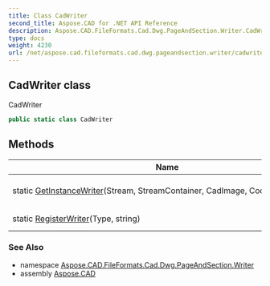 ```yaml
---
title: Class CadWriter
second_title: Aspose.CAD for .NET API Reference
description: Aspose.CAD.FileFormats.Cad.Dwg.PageAndSection.Writer.CadWriter class. CadWriter
type: docs
weight: 4230
url: /net/aspose.cad.fileformats.cad.dwg.pageandsection.writer/cadwriter/
---
```

## CadWriter class

CadWriter

```csharp
public static class CadWriter
```

## Methods

| Name | Description |
| --- | --- |
| static [GetInstanceWriter](../../aspose.cad.fileformats.cad.dwg.pageandsection.writer/cadwriter/getinstancewriter/)(Stream, StreamContainer, CadImage, CodePages, string) | Get instance writer |
| static [RegisterWriter](../../aspose.cad.fileformats.cad.dwg.pageandsection.writer/cadwriter/registerwriter/)(Type, string) | Registers the writer. |

### See Also

* namespace [Aspose.CAD.FileFormats.Cad.Dwg.PageAndSection.Writer](../../aspose.cad.fileformats.cad.dwg.pageandsection.writer/)
* assembly [Aspose.CAD](../../)


